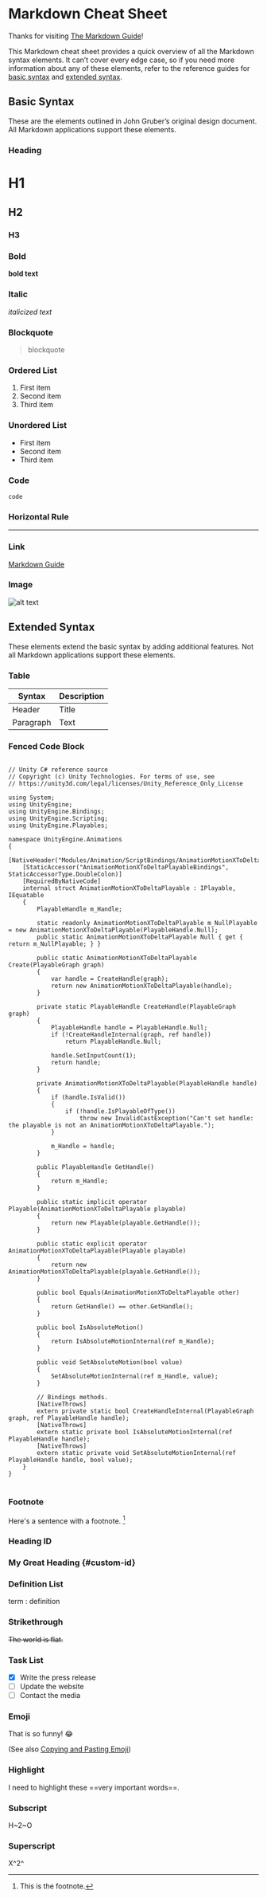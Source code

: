 # Markdown Cheat Sheet

Thanks for visiting [The Markdown Guide](https://www.markdownguide.org)!

This Markdown cheat sheet provides a quick overview of all the Markdown syntax elements. It can’t cover every edge case, so if you need more information about any of these elements, refer to the reference guides for [basic syntax](https://www.markdownguide.org/basic-syntax) and [extended syntax](https://www.markdownguide.org/extended-syntax).

## Basic Syntax

These are the elements outlined in John Gruber’s original design document. All Markdown applications support these elements.

### Heading

# H1
## H2
### H3

### Bold

**bold text**

### Italic

*italicized text*

### Blockquote

> blockquote

### Ordered List

1. First item
2. Second item
3. Third item

### Unordered List

- First item
- Second item
- Third item

### Code

`code`

### Horizontal Rule

---

### Link

[Markdown Guide](https://www.markdownguide.org)

### Image

![alt text](https://www.markdownguide.org/assets/images/tux.png)

## Extended Syntax

These elements extend the basic syntax by adding additional features. Not all Markdown applications support these elements.

### Table

| Syntax | Description |
| ----------- | ----------- |
| Header | Title |
| Paragraph | Text |

### Fenced Code Block

<pre>
<code>
// Unity C# reference source
// Copyright (c) Unity Technologies. For terms of use, see
// https://unity3d.com/legal/licenses/Unity_Reference_Only_License

using System;
using UnityEngine;
using UnityEngine.Bindings;
using UnityEngine.Scripting;
using UnityEngine.Playables;

namespace UnityEngine.Animations
{
    [NativeHeader("Modules/Animation/ScriptBindings/AnimationMotionXToDeltaPlayable.bindings.h")]
    [StaticAccessor("AnimationMotionXToDeltaPlayableBindings", StaticAccessorType.DoubleColon)]
    [RequiredByNativeCode]
    internal struct AnimationMotionXToDeltaPlayable : IPlayable, IEquatable<AnimationMotionXToDeltaPlayable>
    {
        PlayableHandle m_Handle;

        static readonly AnimationMotionXToDeltaPlayable m_NullPlayable = new AnimationMotionXToDeltaPlayable(PlayableHandle.Null);
        public static AnimationMotionXToDeltaPlayable Null { get { return m_NullPlayable; } }

        public static AnimationMotionXToDeltaPlayable Create(PlayableGraph graph)
        {
            var handle = CreateHandle(graph);
            return new AnimationMotionXToDeltaPlayable(handle);
        }

        private static PlayableHandle CreateHandle(PlayableGraph graph)
        {
            PlayableHandle handle = PlayableHandle.Null;
            if (!CreateHandleInternal(graph, ref handle))
                return PlayableHandle.Null;

            handle.SetInputCount(1);
            return handle;
        }

        private AnimationMotionXToDeltaPlayable(PlayableHandle handle)
        {
            if (handle.IsValid())
            {
                if (!handle.IsPlayableOfType<AnimationMotionXToDeltaPlayable>())
                    throw new InvalidCastException("Can't set handle: the playable is not an AnimationMotionXToDeltaPlayable.");
            }

            m_Handle = handle;
        }

        public PlayableHandle GetHandle()
        {
            return m_Handle;
        }

        public static implicit operator Playable(AnimationMotionXToDeltaPlayable playable)
        {
            return new Playable(playable.GetHandle());
        }

        public static explicit operator AnimationMotionXToDeltaPlayable(Playable playable)
        {
            return new AnimationMotionXToDeltaPlayable(playable.GetHandle());
        }

        public bool Equals(AnimationMotionXToDeltaPlayable other)
        {
            return GetHandle() == other.GetHandle();
        }

        public bool IsAbsoluteMotion()
        {
            return IsAbsoluteMotionInternal(ref m_Handle);
        }

        public void SetAbsoluteMotion(bool value)
        {
            SetAbsoluteMotionInternal(ref m_Handle, value);
        }

        // Bindings methods.
        [NativeThrows]
        extern private static bool CreateHandleInternal(PlayableGraph graph, ref PlayableHandle handle);
        [NativeThrows]
        extern static private bool IsAbsoluteMotionInternal(ref PlayableHandle handle);
        [NativeThrows]
        extern static private void SetAbsoluteMotionInternal(ref PlayableHandle handle, bool value);
    }
}
</code>
</pre>

### Footnote

Here's a sentence with a footnote. [^1]

[^1]: This is the footnote.

### Heading ID

### My Great Heading {#custom-id}

### Definition List

term
: definition

### Strikethrough

~~The world is flat.~~

### Task List

- [x] Write the press release
- [ ] Update the website
- [ ] Contact the media

### Emoji

That is so funny! :joy:

(See also [Copying and Pasting Emoji](https://www.markdownguide.org/extended-syntax/#copying-and-pasting-emoji))

### Highlight

I need to highlight these ==very important words==.

### Subscript

H~2~O

### Superscript

X^2^
